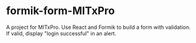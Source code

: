 # formik-form-MITxPro
A project for MITxPro. Use React and Formik to build a form with validation. If valid, display "login successful" in an alert.

